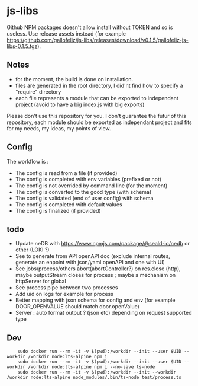 # js-libs

Github NPM packages doesn't allow install without TOKEN and so is useless. Use release assets instead (for example https://github.com/gallofeliz/js-libs/releases/download/v0.1.5/gallofeliz-js-libs-0.1.5.tgz).

## Notes

- for the moment, the build is done on installation.
- files are generated in the root directory, I did'nt find how to specify a "require" directory
- each file represents a module that can be exported to independant project (avoid to have a big index.js with big exports)

Please don't use this repository for you. I don't guarantee the futur of this repository, each module should be exported as independant project and fits for my needs, my ideas, my points of view.

## Config

The workflow is :
- The config is read from a file (if provided)
- The config is completed with env variables (prefixed or not)
- The config is not overrided by command line (for the moment)
- The config is converted to the good type (with schema)
- The config is validated (end of user config) with schema
- The config is completed with default values
- The config is finalized (if provided)

## todo

- Update neDB with https://www.npmjs.com/package/@seald-io/nedb or other (LOKI ?)
- See to generate from API openAPI doc (exclude internal routes, generate an enpoint with json/yaml openAPI and one with UI)
- See jobs/process/others abort(abortController?) on res.close (http), maybe outputStream closes for process ; maybe a mechanism on httpServer for global
- See process pipe between two processes
- Add uid on logs for example for process 
- Better mapping with json schema for config and env (for example DOOR_OPENVALUE should match door.openValue)
- Server : auto format output ? (json etc) depending on request supported type

## Dev

```
	sudo docker run --rm -it -v $(pwd):/workdir --init --user $UID --workdir /workdir node:lts-alpine npm i
	sudo docker run --rm -it -v $(pwd):/workdir --init --user $UID --workdir /workdir node:lts-alpine npm i --no-save ts-node
	sudo docker run --rm -it -v $(pwd):/workdir --init --workdir /workdir node:lts-alpine node_modules/.bin/ts-node test/process.ts
```
